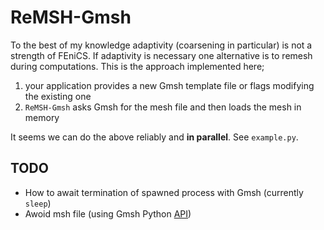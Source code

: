 # ReMSH-Gmsh

To the best of my knowledge adaptivity (coarsening in particular) is not a
strength of FEniCS. If adaptivity is necessary one alternative is to remesh
during computations. This is the approach implemented here;

1. your application provides a new Gmsh template file or flags modifying the existing one
2. `ReMSH-Gmsh` asks Gmsh for the mesh file and then loads the mesh in memory

It seems we can do the above reliably and __in parallel__. See `example.py`.

## TODO
- How to await termination of spawned process with Gmsh (currently `sleep`)
- Awoid msh file (using Gmsh Python [API](http://gmsh.info/doc/texinfo/gmsh.html#Gmsh-API))
